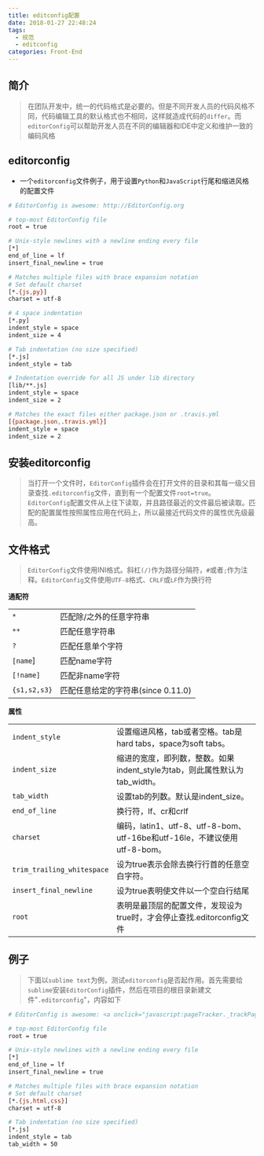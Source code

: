 ```yaml
---
title: editconfig配置
date: 2018-01-27 22:48:24
tags: 
  - 规范
  - editconfig
categories: Front-End
---
```


简介
---

> 在团队开发中，统一的代码格式是必要的。但是不同开发人员的代码风格不同，代码编辑工具的默认格式也不相同，这样就造成代码的`differ`。而`editorConfig`可以帮助开发人员在不同的编辑器和IDE中定义和维护一致的编码风格


editorconfig
---

- 一个`editorconfig`文件例子，用于设置`Python`和`JavaScript`行尾和缩进风格的配置文件


```bash
# EditorConfig is awesome: http://EditorConfig.org

# top-most EditorConfig file
root = true

# Unix-style newlines with a newline ending every file
[*]
end_of_line = lf
insert_final_newline = true

# Matches multiple files with brace expansion notation
# Set default charset
[*.{js,py}]
charset = utf-8

# 4 space indentation
[*.py]
indent_style = space
indent_size = 4

# Tab indentation (no size specified)
[*.js]
indent_style = tab

# Indentation override for all JS under lib directory
[lib/**.js]
indent_style = space
indent_size = 2

# Matches the exact files either package.json or .travis.yml
[{package.json,.travis.yml}]
indent_style = space
indent_size = 2
```

安装editorconfig
---

> 当打开一个文件时，`EditorConfig`插件会在打开文件的目录和其每一级父目录查找`.editorconfig`文件，直到有一个配置文件`root=true`。`EditorConfig`配置文件从上往下读取，并且路径最近的文件最后被读取。匹配的配置属性按照属性应用在代码上，所以最接近代码文件的属性优先级最高。

文件格式
---

> `EditorConfig`文件使用INI格式。斜杠`(/)`作为路径分隔符，`#`或者`;`作为注释。`EditorConfig`文件使用`UTF-8`格式、`CRLF`或`LF`作为换行符

**通配符**


|||
|---|---|
|`*`|匹配除/之外的任意字符串|
|`**`|匹配任意字符串|
|`?`|	匹配任意单个字符|
|`[name`]	|匹配name字符|
|`[!name]`|	匹配非name字符|
|`{s1,s2,s3}`|	匹配任意给定的字符串(since 0.11.0)|

**属性**

|||
|---|---|
|`indent_style`| 设置缩进风格，tab或者空格。tab是hard tabs，space为soft tabs。|
|`indent_size`| 缩进的宽度，即列数，整数。如果indent_style为tab，则此属性默认为tab_width。|
|`tab_width`| 设置tab的列数。默认是indent_size。|
|`end_of_line`| 换行符，lf、cr和crlf|
|`charset`| 编码，latin1、utf-8、utf-8-bom、utf-16be和utf-16le，不建议使用utf-8-bom。|
|`trim_trailing_whitespace`| 设为true表示会除去换行行首的任意空白字符。|
|`insert_final_newline`| 设为true表明使文件以一个空白行结尾|
|`root`| 表明是最顶层的配置文件，发现设为true时，才会停止查找.editorconfig文件|

例子
---

> 下面以`sublime text`为例，测试`editorconfig`是否起作用。首先需要给`sublime`安装`EditorConfig`插件，然后在项目的根目录新建文件"`.editorconfig`"，内容如下


```bash
# EditorConfig is awesome: <a onclick="javascript:pageTracker._trackPageview('/outgoing/EditorConfig.org');" href="http://EditorConfig.org">http://EditorConfig.org</a>

# top-most EditorConfig file
root = true

# Unix-style newlines with a newline ending every file
[*]
end_of_line = lf
insert_final_newline = true

# Matches multiple files with brace expansion notation
# Set default charset
[*.{js,html,css}]
charset = utf-8

# Tab indentation (no size specified)
[*.js]
indent_style = tab
tab_width = 50
```
